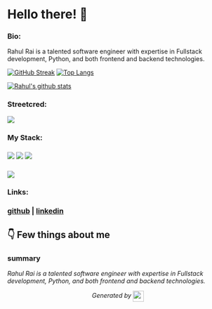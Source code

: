
# Hello there! 👋


### Bio:

Rahul Rai is a talented software engineer with expertise in Fullstack development, Python, and both frontend and backend technologies.

[![GitHub Streak](http://github-readme-streak-stats.herokuapp.com?user=Rahulrai888&theme=dark&background=000000)](https://git.io/streak-stats)             [![Top Langs](https://github-readme-stats.vercel.app/api/top-langs/?username=Rahulrai888&layout=compact&theme=vision-friendly-dark)](https://github.com/anuraghazra/github-readme-stats) 







 <a href="https://github.com/Rahulrai888/github-readme-stats"><img align="center" src="https://github-readme-stats.vercel.app/api?username=Rahulrai888&show_icons=true&include_all_commits=true&theme=vision-friendly-dark" alt="Rahul's github stats" /></a> 

            

### Streetcred:

<a href="https://www.tublian.com/profile/Rahulrai888?ss=true"><img src="https://rd3ps1doua.execute-api.us-east-1.amazonaws.com/dev/ft/profile/streetcred/badge/Rahulrai888?type=with_score"></a>

### My Stack:

### <img src="https://rd3ps1doua.execute-api.us-east-1.amazonaws.com/dev/ft/profile/streetcred/github/tag/Fullstack"/> <img src="https://rd3ps1doua.execute-api.us-east-1.amazonaws.com/dev/ft/profile/streetcred/github/tag/Python"/> <img src="https://rd3ps1doua.execute-api.us-east-1.amazonaws.com/dev/ft/profile/streetcred/github/tag/Frontend"/>

### <img src="https://rd3ps1doua.execute-api.us-east-1.amazonaws.com/dev/ft/profile/streetcred/github/tag/Backend"/>

### 

### Links:

### <a href="https://www.github.com/Rahulrai888">github</a> | <a href="">linkedin</a>

## 👇 Few things about me


<div>

            

### summary
*Rahul Rai is a talented software engineer with expertise in Fullstack development, Python, and both frontend and backend technologies.*

            
</div>




<p align="center">
<i>Generated by <a href="https://www.tublian.com/"><img src="https://tublian-newsletter-assets.s3.amazonaws.com/just-logo.png" width="25" style="vertical-align: middle"/></i>
</p>
